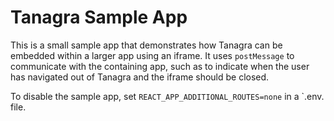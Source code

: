 # Tanagra Sample App

This is a small sample app that demonstrates how Tanagra can be embedded within
a larger app using an iframe. It uses `postMessage` to communicate with the
containing app, such as to indicate when the user has navigated out of Tanagra
and the iframe should be closed.

To disable the sample app, set `REACT_APP_ADDITIONAL_ROUTES=none` in a `.env.
file.
